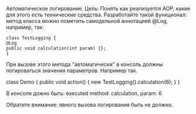 Автоматическое логирование.
Цель: Понять как реализуется AOP, какие для этого есть технические средства.
Разработайте такой функционал:
    метод класса можно пометить самодельной аннотацией @Log, например, так:
    
    class TestLogging {
    @Log
    public void calculation(int param) {};
    }

При вызове этого метода "автомагически" в консоль должны логироваться значения параметров.
Например так.

class Demo {
public void action() {
new TestLogging().calculation(6);
}
}

В консоле дожно быть:
executed method: calculation, param: 6

Обратите внимание: явного вызова логирования быть не должно.